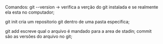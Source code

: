 Comandos:
git --version -> verifica a verção do git instalada e se realmente ela esta no computador;

git init cria um repositorio git dentro de uma pasta especifica;

git add escreve qual o arquivo é mandado para a area de stadin;
commit são as versões do arquivo no git;